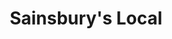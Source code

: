 ---
title: "Sainsbury's Local"
url: /bristol/sainsburys-local-willowherb-road/
shop: convenience
---